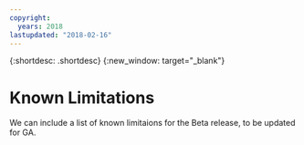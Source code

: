 ```yaml
---
copyright:
  years: 2018
lastupdated: "2018-02-16"
---
```


{:shortdesc: .shortdesc}
{:new_window: target="_blank"}

# Known Limitations


We can include a list of known limitaions for the Beta release, to be updated for GA.
